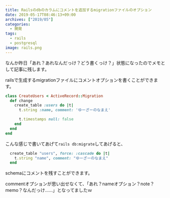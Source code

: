 ```yaml
---
title: Railsのdbのカラムにコメントを追加するmigrationファイルのオプション
date: 2019-05-17T08:46:13+09:00
archives: ["2019/05"]
categories:
  - 開発
tags:
  - rails
  - postgresql
image: rails.png
---
```

なんか昨日「あれ？あれなんだっけ？どう書くっけ？」状態になったのでメモとして記事に残します。

<!--more-->

railsで生成するmigrationファイルにコメントオプションを書くことができます。

```ruby
class CreateUsers < ActiveRecord::Migration
  def change
    create_table :users do |t|
      t.string :name, comment: 'ゆーざーのなまえ'

      t.timestamps null: false
    end
  end
end
```

こんな感じで書いてあげて`rails db:migrate`してあげると、

```ruby
  create_table "users", force: :cascade do |t|
    t.string "name", comment: "ゆーざーのなまえ"
  end
```

schemaにコメントを残すことができます。

commentオプションが思い出せなくて、「あれ？nameオプション？note？memo？なんだっけ……」となってましたｗ